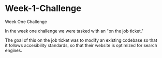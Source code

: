 # Week-1-Challenge
Week One Challenge

In the week one challenge we were tasked with an "on the job ticket."

The goal of this on the job ticket was to modify an existing codebase so that it follows accesibility standards, so that their website is optimized for search engines.
